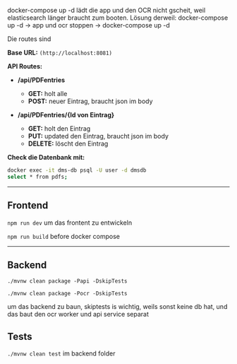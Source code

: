 docker-compose up -d lädt die app und den OCR nicht gscheit, weil elasticsearch länger braucht zum booten.
Lösung derweil: docker-compose up -d -> app und ocr stoppen -> docker-compose up -d


Die routes sind

**Base URL:** `(http://localhost:8081)`

**API Routes:**

- **/api/PDFentries**
  - **GET:** holt alle
  - **POST:** neuer Eintrag, braucht json im body

- **/api/PDFentries/{Id von Eintrag}**
  - **GET:** holt den Eintrag
  - **PUT:** updated den Eintrag, braucht json im body
  - **DELETE:** löscht den Eintrag

**Check die Datenbank mit:**

```bash
docker exec -it dms-db psql -U user -d dmsdb
select * from pdfs;
```

---

## Frontend

```npm run dev``` um das frontent zu entwickeln

```npm run build``` before docker compose

---
## Backend

```./mvnw clean package -Papi -DskipTests```

```./mvnw clean package -Pocr -DskipTests```

um das backend zu baun, skiptests is wichtig, weils sonst keine db hat, und das baut den ocr worker und api service separat

## Tests

```./mvnw clean test``` im backend folder

